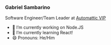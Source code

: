 ### Gabriel Sambarino

Software Engineer/Team Leader at [Automattic VIP](https://wpvip.com)

- 🔭 I’m currently working on Node.JS
- 🌱 I’m currently learning React!
- 😄 Pronouns: He/Him

